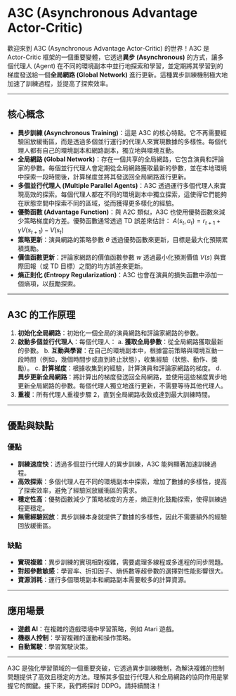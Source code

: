 # A3C (Asynchronous Advantage Actor-Critic)

歡迎來到 A3C (Asynchronous Advantage Actor-Critic) 的世界！A3C 是 Actor-Critic 框架的一個重要變體，它透過**異步 (Asynchronous)** 的方式，讓多個代理人 (Agent) 在不同的環境副本中並行地探索和學習，並定期將其學習到的梯度發送給一個**全局網路 (Global Network)** 進行更新。這種異步訓練機制極大地加速了訓練過程，並提高了探索效率。

---

## 核心概念

*   **異步訓練 (Asynchronous Training)**：這是 A3C 的核心特點。它不再需要經驗回放緩衝區，而是透過多個並行運行的代理人來實現數據的多樣性。每個代理人都有自己的環境副本和網路副本，獨立地與環境互動。
*   **全局網路 (Global Network)**：存在一個共享的全局網路，它包含演員和評論家的參數。每個並行代理人會定期從全局網路獲取最新的參數，並在本地環境中探索一段時間後，計算梯度並將其發送回全局網路進行更新。
*   **多個並行代理人 (Multiple Parallel Agents)**：A3C 透過運行多個代理人來實現高效的探索。每個代理人都在不同的環境副本中獨立探索，這使得它們能夠在狀態空間中探索不同的區域，從而獲得更多樣化的經驗。
*   **優勢函數 (Advantage Function)**：與 A2C 類似，A3C 也使用優勢函數來減少策略梯度的方差。優勢函數通常透過 TD 誤差來估計：
    $A(s_t, a_t) = r_{t+1} + \gamma V(s_{t+1}) - V(s_t)$
*   **策略更新**：演員網路的策略參數 $\theta$ 透過優勢函數來更新，目標是最大化預期累積獎勵。
*   **價值函數更新**：評論家網路的價值函數參數 $w$ 透過最小化預測價值 $V(s)$ 與實際回報（或 TD 目標）之間的均方誤差來更新。
*   **熵正則化 (Entropy Regularization)**：A3C 也會在演員的損失函數中添加一個熵項，以鼓勵探索。

---

## A3C 的工作原理

1.  **初始化全局網路**：初始化一個全局的演員網路和評論家網路的參數。
2.  **啟動多個並行代理人**：每個代理人：
    a.  **獲取全局參數**：從全局網路獲取最新的參數。
    b.  **互動與學習**：在自己的環境副本中，根據當前策略與環境互動一段時間（例如，幾個時間步或直到終止狀態），收集經驗（狀態、動作、獎勵）。
    c.  **計算梯度**：根據收集到的經驗，計算演員和評論家網路的梯度。
    d.  **異步更新全局網路**：將計算出的梯度發送回全局網路，並使用這些梯度異步地更新全局網路的參數。每個代理人獨立地進行更新，不需要等待其他代理人。
3.  **重複**：所有代理人重複步驟 2，直到全局網路收斂或達到最大訓練時間。

---

## 優點與缺點

### 優點

*   **訓練速度快**：透過多個並行代理人的異步訓練，A3C 能夠顯著加速訓練過程。
*   **高效探索**：多個代理人在不同的環境副本中探索，增加了數據的多樣性，提高了探索效率，避免了經驗回放緩衝區的需求。
*   **穩定性高**：優勢函數減少了策略梯度的方差，熵正則化鼓勵探索，使得訓練過程更穩定。
*   **無需經驗回放**：異步訓練本身就提供了數據的多樣性，因此不需要額外的經驗回放緩衝區。

### 缺點

*   **實現複雜**：異步訓練的實現相對複雜，需要處理多線程或多進程的同步問題。
*   **對超參數敏感**：學習率、折扣因子、熵係數等超參數的選擇對性能影響很大。
*   **資源消耗**：運行多個環境副本和網路副本需要較多的計算資源。

---

## 應用場景

*   **遊戲 AI**：在複雜的遊戲環境中學習策略，例如 Atari 遊戲。
*   **機器人控制**：學習複雜的運動和操作策略。
*   **自動駕駛**：學習駕駛決策。

---

A3C 是強化學習領域的一個重要突破，它透過異步訓練機制，為解決複雜的控制問題提供了高效且穩定的方法。理解其多個並行代理人和全局網路的協同作用是掌握它的關鍵。接下來，我們將探討 DDPG。請持續關注！
